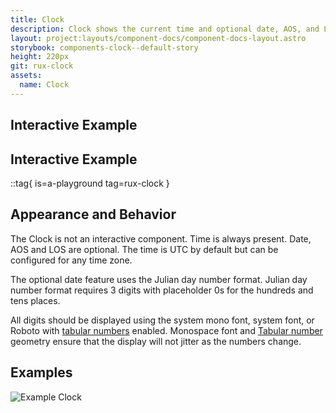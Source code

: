 ```yaml
---
title: Clock
description: Clock shows the current time and optional date, AOS, and LOS timers. It will typically be positioned on the Global Status Bar.
layout: project:layouts/component-docs/component-docs-layout.astro
storybook: components-clock--default-story
height: 220px
git: rux-clock
assets:
  name: Clock
---
```

## Interactive Example

## Interactive Example

::tag{ is=a-playground tag=rux-clock }

## Appearance and Behavior

The Clock is not an interactive component. Time is always present. Date, AOS and LOS are optional. The time is UTC by default but can be configured for any time zone.

The optional date feature uses the Julian day number format. Julian day number format requires 3 digits with placeholder 0s for the hundreds and tens places.

All digits should be displayed using the system mono font, system font, or Roboto with [tabular numbers](https://developer.mozilla.org/en-US/docs/Web/CSS/font-variant-numeric) enabled. Monospace font and [Tabular number](https://www.fonts.com/content/learning/fontology/level-3/numbers/proportional-vs-tabular-figures) geometry ensure that the display will not jitter as the numbers change.

## Examples

![Example Clock](/img/components/clock-roboto-mono.png "Example Clock")
